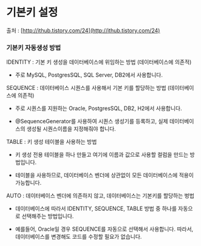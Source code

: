 # 기본키 설정

출처 : [http://ithub.tistory.com/24](http://ithub.tistory.com/24)

### 기본키 자동생성 방법 

IDENTITY : 기본 키 생성을 데이터베이스에 위임하는 방법 \(데이터베이스에 의존적\)

- 주로 MySQL, PostgresSQL, SQL Server, DB2에서 사용합니다.

SEQUENCE : 데이터베이스 시퀀스를 사용해서 기본 키를 할당하는 방법 \(데이터베이스에 의존적\)

- 주로 시퀀스를 지원하는 Oracle, PostgresSQL, DB2, H2에서 사용합니다. 

- @SequenceGenerator를 사용하여 시퀀스 생성기를 등록하고, 실제 데이터베이스의 생성될 시퀀스이름을 지정해줘야 합니다.

TABLE : 키 생성 테이블을 사용하는 방법

- 키 생성 전용 테이블을 하나 만들고 여기에 이름과 값으로 사용할 컬럼을 만드는 방법입니다.

- 테이블을 사용하므로, 데이터베이스 벤더에 상관없이 모든 데이터베이스에 적용이 가능합니다.

AUTO : 데이터베이스 벤더에 의존하지 않고, 데이터베이스는 기본키를 할당하는 벙법

- 데이터베이스에 따라서 IDENTITY, SEQUENCE, TABLE 방법 중 하나를 자동으로 선택해주는 방법입니다.

- 예를들어, Oracle일 경우 SEQUENCE를 자동으로 선택해서 사용합니다. 따라서, 데이터베이스를 변경해도 코드를 수정할 필요가 없습니다.

